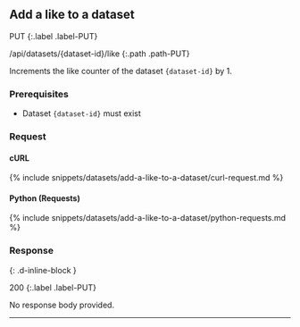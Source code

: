 ## Add a like to a dataset

PUT
{:.label .label-PUT}

/api/datasets/{dataset-id}/like
{:.path .path-PUT}

Increments the like counter of the dataset `{dataset-id}` by 1.

### Prerequisites

- Dataset `{dataset-id}` must exist

### Request

#### cURL

{% include snippets/datasets/add-a-like-to-a-dataset/curl-request.md %}

#### Python (Requests)

{% include snippets/datasets/add-a-like-to-a-dataset/python-requests.md %}

### Response
{: .d-inline-block }

200
{:.label .label-PUT}

No response body provided.

---
